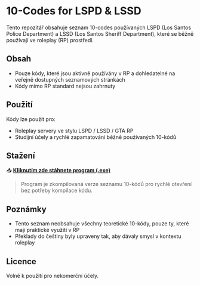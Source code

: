 # 10-Codes for LSPD & LSSD

Tento repozitář obsahuje seznam 10-codes používaných LSPD (Los Santos Police Department) a LSSD (Los Santos Sheriff Department), které se běžně používají ve roleplay (RP) prostředí.

## Obsah

- Pouze kódy, které jsou aktivně používány v RP a dohledatelné na veřejně dostupných seznamových stránkách
- Kódy mimo RP standard nejsou zahrnuty

## Použití

Kódy lze použít pro:
- Roleplay servery ve stylu LSPD / LSSD / GTA RP
- Studijní účely a rychlé zapamatování běžně používaných 10-kódů

## Stažení

📥 **[Kliknutím zde stáhnete program (.exe)](10%20kódy.exe)** 

> Program je zkompilovaná verze seznamu 10-kódů pro rychlé otevření bez potřeby kompilace kódu.

## Poznámky

- Tento seznam neobsahuje všechny teoretické 10-kódy, pouze ty, které mají praktické využití v RP
- Překlady do češtiny byly upraveny tak, aby dávaly smysl v kontextu roleplay

## Licence

Volně k použití pro nekomerční účely.
